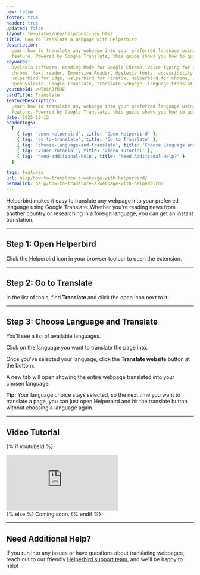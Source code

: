 ```yaml
---
new: false
footer: true
header: true
updated: false
layout: templates/new/help/post-new.html
title: How to Translate a Webpage with Helperbird
description:
  Learn how to translate any webpage into your preferred language using Helperbird's translate
  feature. Powered by Google Translate, this guide shows you how to quickly translate entire pages.
keywords:
  Dyslexia software, Reading Mode for Google Chrome, Voice typing for chrome, Text to speech for
  chrome, text reader, Immersive Reader, dyslexia fonts, accessibility software, dyslexia software,
  Helperbird for Edge, Helperbird for Firefox, Helperbird for Chrome, Opendyslexic for Chrome,
  OpenDyslexic, Google Translate, translate webpage, language translation
youtubeId: vwT8SAJfU3E
cardTitle: Translate
featureDescription:
  Learn how to translate any webpage into your preferred language using Helperbird's translate
  feature. Powered by Google Translate, this guide shows you how to quickly translate entire pages.
date: 2025-10-12
headerTags:
  [
    { tag: 'open-helperbird', title: 'Open Helperbird' },
    { tag: 'go-to-translate', title: 'Go to Translate' },
    { tag: 'choose-language-and-translate', title: 'Choose Language and Translate' },
    { tag: 'video-tutorial', title: 'Video Tutorial' },
    { tag: 'need-additional-help', title: 'Need Additional Help?' }
  ]

tags: features
url: help/how-to-translate-a-webpage-with-helperbird/
permalink: help/how-to-translate-a-webpage-with-helperbird/
---
```


Helperbird makes it easy to translate any webpage into your preferred language using Google Translate. Whether you're reading news from another country or researching in a foreign language, you can get an instant translation.

---

## Step 1: Open Helperbird

Click the Helperbird icon in your browser toolbar to open the extension.


---

## Step 2: Go to Translate

In the list of tools, find **Translate** and click the open icon next to it.


---

## Step 3: Choose Language and Translate

You'll see a list of available languages. 

Click on the language you want to translate the page into. 

Once you've selected your language, click the **Translate website** button at the bottom. 

A new tab will open showing the entire webpage translated into your chosen language.


**Tip:** Your language choice stays selected, so the next time you want to translate a page, you can just open Helperbird and hit the translate button without choosing a language again.

---

## Video Tutorial

{% if youtubeId %}
<div class="aspect-w-16 aspect-h-9 mt-12 mb-12">
<iframe id="videos" src="https://www.youtube.com/embed/{{youtubeId}}" title="YouTube video player" frameborder="0" allow="accelerometer; autoplay; clipboard-write; encrypted-media; gyroscope; picture-in-picture; web-share" allowfullscreen></iframe>
</div>
{% else %}
Coming soon.
{% endif %}

---

## Need Additional Help?

If you run into any issues or have questions about translating webpages, reach out to our friendly [Helperbird support team](/support/), and we'll be happy to help!